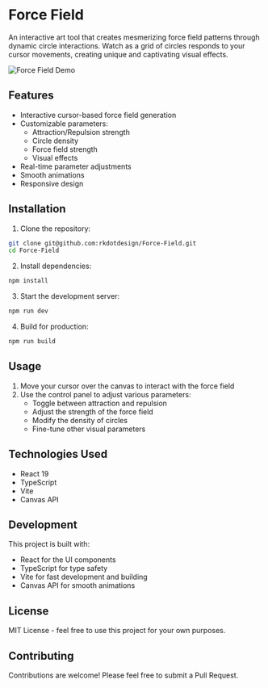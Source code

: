 # Force Field

An interactive art tool that creates mesmerizing force field patterns through dynamic circle interactions. Watch as a grid of circles responds to your cursor movements, creating unique and captivating visual effects.

![Force Field Demo](demo.gif)

## Features

- Interactive cursor-based force field generation
- Customizable parameters:
  - Attraction/Repulsion strength
  - Circle density
  - Force field strength
  - Visual effects
- Real-time parameter adjustments
- Smooth animations
- Responsive design

## Installation

1. Clone the repository:
```bash
git clone git@github.com:rkdotdesign/Force-Field.git
cd Force-Field
```

2. Install dependencies:
```bash
npm install
```

3. Start the development server:
```bash
npm run dev
```

4. Build for production:
```bash
npm run build
```

## Usage

1. Move your cursor over the canvas to interact with the force field
2. Use the control panel to adjust various parameters:
   - Toggle between attraction and repulsion
   - Adjust the strength of the force field
   - Modify the density of circles
   - Fine-tune other visual parameters

## Technologies Used

- React 19
- TypeScript
- Vite
- Canvas API

## Development

This project is built with:
- React for the UI components
- TypeScript for type safety
- Vite for fast development and building
- Canvas API for smooth animations

## License

MIT License - feel free to use this project for your own purposes.

## Contributing

Contributions are welcome! Please feel free to submit a Pull Request.